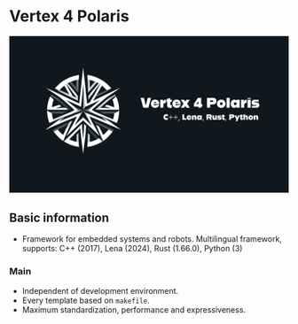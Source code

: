 # Vertex 4 Polaris

![Lena logo](.github/img/vertex-4.png)

## Basic information

* Framework for embedded systems and robots. Multilingual framework, supports: C++ (2017), Lena (2024), Rust (1.66.0), Python (3)

### Main

* Independent of development environment.
* Every template based on `makefile`.
* Maximum standardization, performance and expressiveness.
